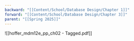 ```yaml
---
backward: "[[Content/School/Database Design/Chapter 1]]"
forward: "[[Content/School/Database Design/Chapter 3]]"
parent: "[[Spring 2025]]"
---
```

![[hoffer_mdm12e_pp_ch02 - Tagged.pdf]]

